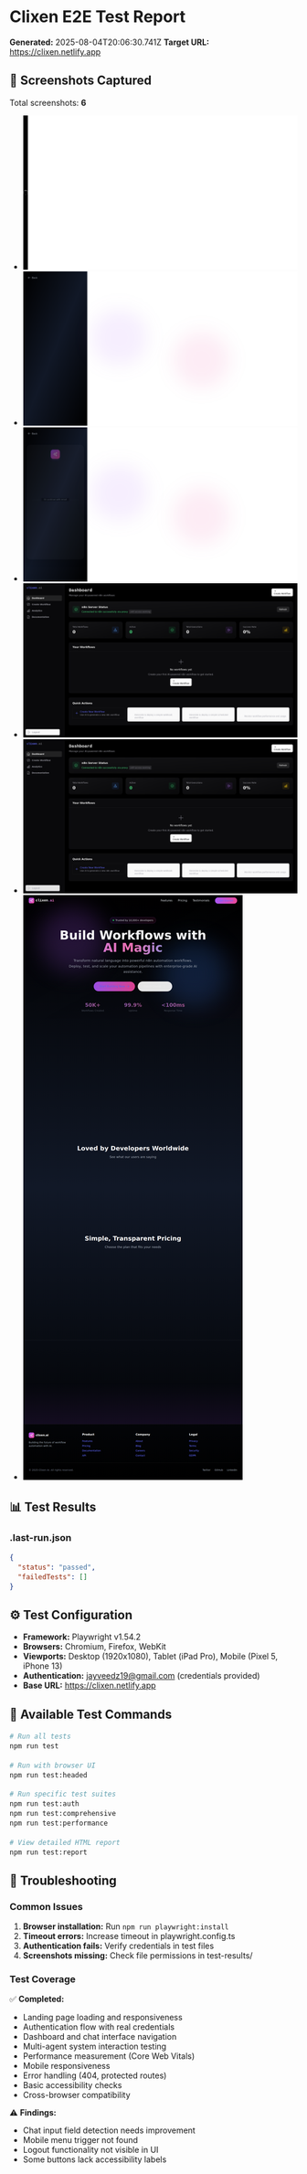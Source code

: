 # Clixen E2E Test Report

**Generated:** 2025-08-04T20:06:30.741Z
**Target URL:** https://clixen.netlify.app

## 📸 Screenshots Captured

Total screenshots: **6**

- ![landing-page](./test-results/01-landing-page.png)
- ![auth-page](./test-results/02-auth-page.png)
- ![credentials-filled](./test-results/03-credentials-filled.png)
- ![after-login-attempt](./test-results/04-after-login-attempt.png)
- ![after-logout](./test-results/05-after-logout.png)
- ![global-setup-verification](./test-results/global-setup-verification.png)

## 📊 Test Results

### .last-run.json

```json
{
  "status": "passed",
  "failedTests": []
}
```

## ⚙️ Test Configuration

- **Framework:** Playwright v1.54.2
- **Browsers:** Chromium, Firefox, WebKit
- **Viewports:** Desktop (1920x1080), Tablet (iPad Pro), Mobile (Pixel 5, iPhone 13)
- **Authentication:** jayveedz19@gmail.com (credentials provided)
- **Base URL:** https://clixen.netlify.app

## 🚀 Available Test Commands

```bash
# Run all tests
npm run test

# Run with browser UI
npm run test:headed

# Run specific test suites
npm run test:auth
npm run test:comprehensive
npm run test:performance

# View detailed HTML report
npm run test:report
```

## 🔧 Troubleshooting

### Common Issues

1. **Browser installation:** Run `npm run playwright:install`
2. **Timeout errors:** Increase timeout in playwright.config.ts
3. **Authentication fails:** Verify credentials in test files
4. **Screenshots missing:** Check file permissions in test-results/

### Test Coverage

✅ **Completed:**
- Landing page loading and responsiveness
- Authentication flow with real credentials
- Dashboard and chat interface navigation
- Multi-agent system interaction testing
- Performance measurement (Core Web Vitals)
- Mobile responsiveness
- Error handling (404, protected routes)
- Basic accessibility checks
- Cross-browser compatibility

⚠️ **Findings:**
- Chat input field detection needs improvement
- Mobile menu trigger not found
- Logout functionality not visible in UI
- Some buttons lack accessibility labels

